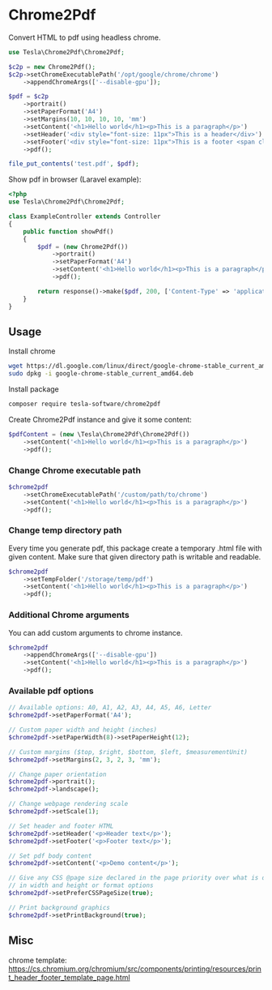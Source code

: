 # Chrome2Pdf

Convert HTML to pdf using headless chrome.

```php
use Tesla\Chrome2Pdf\Chrome2Pdf;

$c2p = new Chrome2Pdf();
$c2p->setChromeExecutablePath('/opt/google/chrome/chrome')
    ->appendChromeArgs(['--disable-gpu']);

$pdf = $c2p
    ->portrait()
    ->setPaperFormat('A4')
    ->setMargins(10, 10, 10, 10, 'mm')
    ->setContent('<h1>Hello world</h1><p>This is a paragraph</p>')
    ->setHeader('<div style="font-size: 11px">This is a header</div>')
    ->setFooter('<div style="font-size: 11px">This is a footer <span class="pageNumber"></span>/<span class="totalPages"></span></div>')
    ->pdf();

file_put_contents('test.pdf', $pdf);
```

Show pdf in browser (Laravel example):

```php
<?php
use Tesla\Chrome2Pdf\Chrome2Pdf;

class ExampleController extends Controller
{
    public function showPdf()
    {
        $pdf = (new Chrome2Pdf())
            ->portrait()
            ->setPaperFormat('A4')
            ->setContent('<h1>Hello world</h1><p>This is a paragraph</p>')
            ->pdf();

        return response()->make($pdf, 200, ['Content-Type' => 'application/pdf']);
    }
}
```

## Usage

Install chrome

```bash
wget https://dl.google.com/linux/direct/google-chrome-stable_current_amd64.deb
sudo dpkg -i google-chrome-stable_current_amd64.deb
```

Install package

```bash
composer require tesla-software/chrome2pdf
```

Create Chrome2Pdf instance and give it some content:

```php
$pdfContent = (new \Tesla\Chrome2Pdf\Chrome2Pdf())
    ->setContent('<h1>Hello world</h1><p>This is a paragraph</p>')
    ->pdf();
```

### Change Chrome executable path

```php
$chrome2pdf
    ->setChromeExecutablePath('/custom/path/to/chrome')
    ->setContent('<h1>Hello world</h1><p>This is a paragraph</p>')
    ->pdf();
```

### Change temp directory path

Every time you generate pdf, this package create a temporary .html file with given content. Make sure that given directory path is writable and readable.

```php
$chrome2pdf
    ->setTempFolder('/storage/temp/pdf')
    ->setContent('<h1>Hello world</h1><p>This is a paragraph</p>')
    ->pdf();
```

### Additional Chrome arguments

You can add custom arguments to chrome instance.

```php
$chrome2pdf
    ->appendChromeArgs(['--disable-gpu'])
    ->setContent('<h1>Hello world</h1><p>This is a paragraph</p>')
    ->pdf();
```

### Available pdf options

```php
// Available options: A0, A1, A2, A3, A4, A5, A6, Letter
$chrome2pdf->setPaperFormat('A4');

// Custom paper width and height (inches)
$chrome2pdf->setPaperWidth(8)->setPaperHeight(12);

// Custom margins ($top, $right, $bottom, $left, $measurementUnit)
$chrome2pdf->setMargins(2, 3, 2, 3, 'mm');

// Change paper orientation
$chrome2pdf->portrait();
$chrome2pdf->landscape();

// Change webpage rendering scale
$chrome2pdf->setScale(1);

// Set header and footer HTML
$chrome2pdf->setHeader('<p>Header text</p>');
$chrome2pdf->setFooter('<p>Footer text</p>');

// Set pdf body content
$chrome2pdf->setContent('<p>Demo content</p>');

// Give any CSS @page size declared in the page priority over what is declared
// in width and height or format options
$chrome2pdf->setPreferCSSPageSize(true);

// Print background graphics
$chrome2pdf->setPrintBackground(true);
```

## Misc

chrome template: https://cs.chromium.org/chromium/src/components/printing/resources/print_header_footer_template_page.html
